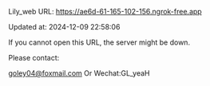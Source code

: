 Lily_web URL: https://ae6d-61-165-102-156.ngrok-free.app

Updated at: 2024-12-09 22:58:06

If you cannot open this URL, the server might be down.

Please contact: 

goley04@foxmail.com Or Wechat:GL_yeaH